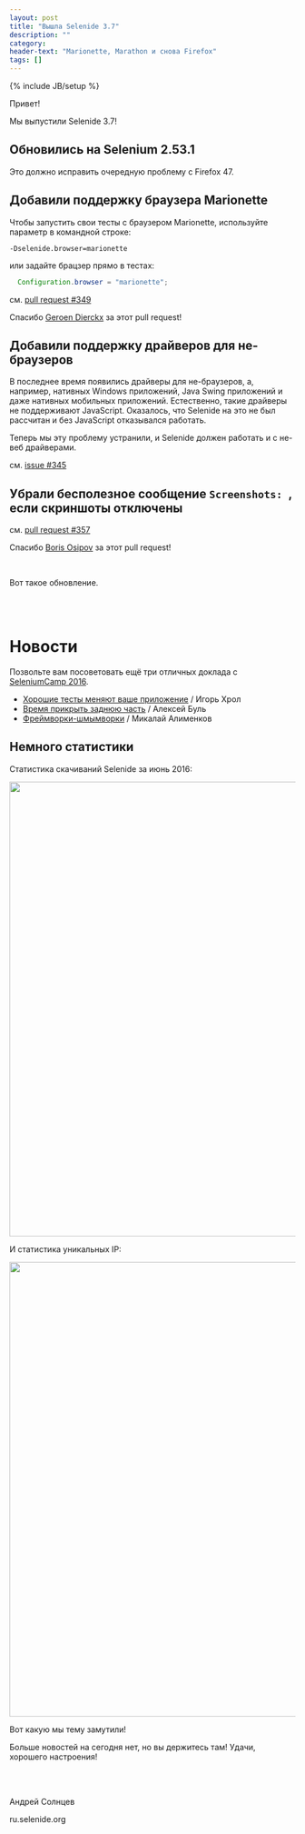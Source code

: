 ```yaml
---
layout: post
title: "Вышла Selenide 3.7"
description: ""
category:
header-text: "Marionette, Marathon и снова Firefox"
tags: []
---
```

{% include JB/setup %}

Привет!

Мы выпустили Selenide 3.7! 

## Обновились на Selenium 2.53.1

Это должно исправить очередную проблему с Firefox 47.

## Добавили поддержку браузера Marionette

Чтобы запустить свои тесты с браузером Marionette, используйте параметр в командной строке:

```
-Dselenide.browser=marionette
```

или задайте брацзер прямо в тестах:

```java
  Configuration.browser = "marionette";
```

см. [pull request #349](https://github.com/codeborne/selenide/pull/349)

Спасибо [Geroen Dierckx](https://github.com/ridiekel) за этот pull request!


## Добавили поддержку драйверов для не-браузеров

В последнее время появились драйверы для не-браузеров, а, например, нативных Windows приложений,
Java Swing приложений и даже нативных мобильных приложений. Естественно, такие
драйверы не поддерживают JavaScript. Оказалось, что Selenide на это не был рассчитан и без
JavaScript отказывался работать.

Теперь мы эту проблему устранили, и Selenide должен работать и с не-веб драйверами.

см. [issue #345](https://github.com/codeborne/selenide/issues/345)

## Убрали бесполезное сообщение `Screenshots: `, если скриншоты отключены 

см. [pull request #357](https://github.com/codeborne/selenide/pull/357)

Спасибо [Boris Osipov](https://github.com/BorisOsipov) за этот pull request!


<br/>

Вот такое обновление.

<br/>
<br/>

# Новости 

Позвольте вам посоветовать ещё три отличных доклада с [SeleniumCamp 2016](http://seleniumcamp.com/materials/).

* [Хорошие тесты меняют ваше приложение](http://seleniumcamp.com/talk/good-tests-change-your-application/) / Игорь Хрол
* [Время прикрыть заднюю часть](http://seleniumcamp.com/talk/time-to-mock-back-end/) / Алексей Буль
* [Фреймворки-шмымворки](http://seleniumcamp.com/talk/frameworks-shrameworks-or-how-to-ruin-your-test-automation/) / Микалай Алименков


## Немного статистики

Статистика скачиваний Selenide за июнь 2016:
<center>
  <img src="{{ BASE_PATH }}/images/2016/07/selenide.downloads.png" width="800"/>
</center>

И статистика уникальных IP:
<center>
  <img src="{{ BASE_PATH }}/images/2016/07/selenide.unique-ips.png" width="800"/>
</center>


Вот какую мы тему замутили!

Больше новостей на сегодня нет, но вы держитесь там! Удачи, хорошего настроения!

<br/>
<br/>

Андрей Солнцев

ru.selenide.org
